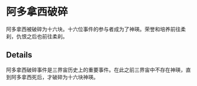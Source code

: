 # 阿多拿西破碎
阿多拿西被破碎为十六块。十六位事件的参与者成为了神瑛。荣誉和培养前往柔刹，仇恨之后也前往柔刹。

## Details
阿多拿西破碎事件是三界宙历史上的重要事件。在此之前三界宙中不存在神瑛，直到阿多拿西死后，才破碎为十六块神瑛。
